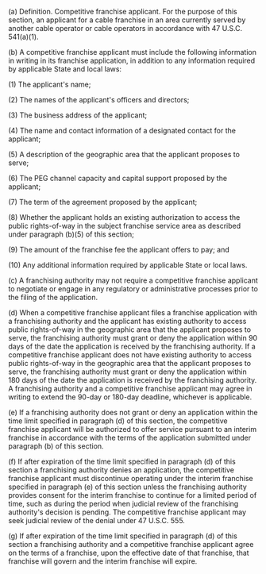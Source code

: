(a) Definition. Competitive franchise applicant. For the purpose of this section, an applicant for a cable franchise in an area currently served by another cable operator or cable operators in accordance with 47 U.S.C. 541(a)(1).

(b) A competitive franchise applicant must include the following information in writing in its franchise application, in addition to any information required by applicable State and local laws:

(1) The applicant's name;

(2) The names of the applicant's officers and directors;

(3) The business address of the applicant;

(4) The name and contact information of a designated contact for the applicant;

(5) A description of the geographic area that the applicant proposes to serve;

(6) The PEG channel capacity and capital support proposed by the applicant;

(7) The term of the agreement proposed by the applicant;

(8) Whether the applicant holds an existing authorization to access the public rights-of-way in the subject franchise service area as described under paragraph (b)(5) of this section;

(9) The amount of the franchise fee the applicant offers to pay; and

(10) Any additional information required by applicable State or local laws.

(c) A franchising authority may not require a competitive franchise applicant to negotiate or engage in any regulatory or administrative processes prior to the filing of the application.

(d) When a competitive franchise applicant files a franchise application with a franchising authority and the applicant has existing authority to access public rights-of-way in the geographic area that the applicant proposes to serve, the franchising authority must grant or deny the application within 90 days of the date the application is received by the franchising authority. If a competitive franchise applicant does not have existing authority to access public rights-of-way in the geographic area that the applicant proposes to serve, the franchising authority must grant or deny the application within 180 days of the date the application is received by the franchising authority. A franchising authority and a competitive franchise applicant may agree in writing to extend the 90-day or 180-day deadline, whichever is applicable.

(e) If a franchising authority does not grant or deny an application within the time limit specified in paragraph (d) of this section, the competitive franchise applicant will be authorized to offer service pursuant to an interim franchise in accordance with the terms of the application submitted under paragraph (b) of this section.

(f) If after expiration of the time limit specified in paragraph (d) of this section a franchising authority denies an application, the competitive franchise applicant must discontinue operating under the interim franchise specified in paragraph (e) of this section unless the franchising authority provides consent for the interim franchise to continue for a limited period of time, such as during the period when judicial review of the franchising authority's decision is pending. The competitive franchise applicant may seek judicial review of the denial under 47 U.S.C. 555.

(g) If after expiration of the time limit specified in paragraph (d) of this section a franchising authority and a competitive franchise applicant agree on the terms of a franchise, upon the effective date of that franchise, that franchise will govern and the interim franchise will expire.

